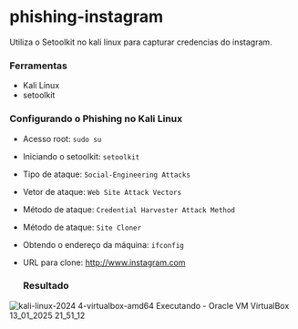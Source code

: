 # phishing-instagram
Utiliza o Setoolkit no kali linux para capturar credencias do instagram.

### Ferramentas
- Kali Linux
- setoolkit

### Configurando o Phishing no Kali Linux
- Acesso root: ``` sudo su ```
- Iniciando o setoolkit: ``` setoolkit ```
- Tipo de ataque: ``` Social-Engineering Attacks ```
- Vetor de ataque: ``` Web Site Attack Vectors ```
- Método de ataque: ```Credential Harvester Attack Method ```
- Método de ataque: ``` Site Cloner ```
- Obtendo o endereço da máquina: ``` ifconfig ```
- URL para clone: http://www.instagram.com

  ### Resultado
![kali-linux-2024 4-virtualbox-amd64  Executando  - Oracle VM VirtualBox 13_01_2025 21_51_12](https://github.com/user-attachments/assets/2910e842-ab8f-4aaa-97f5-7f62e6bf8c16)

  

  
